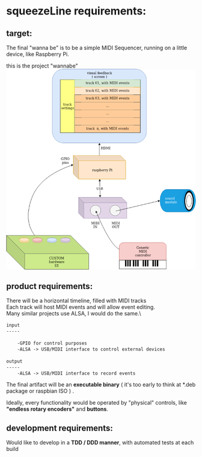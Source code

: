

# squeezeLine requirements:



## target:

The final "wanna be" is to be a simple MIDI Sequencer, running on a little device, like Raspberry Pi.


this is the project "wannabe" ![Project wannabe](./sqeezeLine.wannabe.png)


## product requirements:
        
There will be a horizontal timeline, filled with MIDI tracks\
Each track will host MIDI events and will allow event editing.\
Many similar projects use ALSA, I would do the same.\

    input
    -----

        -GPIO for control purposes
        -ALSA -> USB/MIDI interface to control external devices
        
    output
    -----
        -ALSA -> USB/MIDI interface to record events


The final artifact will be an
    **executable binary**
( it's too early to think at *.deb package or raspbian ISO ) .

Ideally, every functionality would be operated by "physical" controls, like
    **"endless rotary encoders"** and **buttons**.


## development requirements:

Would like to develop in a **TDD / DDD manner**\, with automated tests at each build

